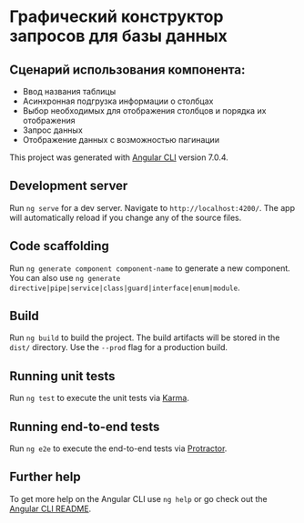 # Графический конструктор запросов для базы данных
## Сценарий использования компонента: 
  - Ввод названия таблицы
  - Асинхронная подгрузка информации о столбцах
  - Выбор необходимых для отображения столбцов и порядка их отображения
  - Запрос данных
  - Отображение данных с возможностью пагинации
  
This project was generated with [Angular CLI](https://github.com/angular/angular-cli) version 7.0.4.

## Development server

Run `ng serve` for a dev server. Navigate to `http://localhost:4200/`. The app will automatically reload if you change any of the source files.

## Code scaffolding

Run `ng generate component component-name` to generate a new component. You can also use `ng generate directive|pipe|service|class|guard|interface|enum|module`.

## Build

Run `ng build` to build the project. The build artifacts will be stored in the `dist/` directory. Use the `--prod` flag for a production build.

## Running unit tests

Run `ng test` to execute the unit tests via [Karma](https://karma-runner.github.io).

## Running end-to-end tests

Run `ng e2e` to execute the end-to-end tests via [Protractor](http://www.protractortest.org/).

## Further help

To get more help on the Angular CLI use `ng help` or go check out the [Angular CLI README](https://github.com/angular/angular-cli/blob/master/README.md).
